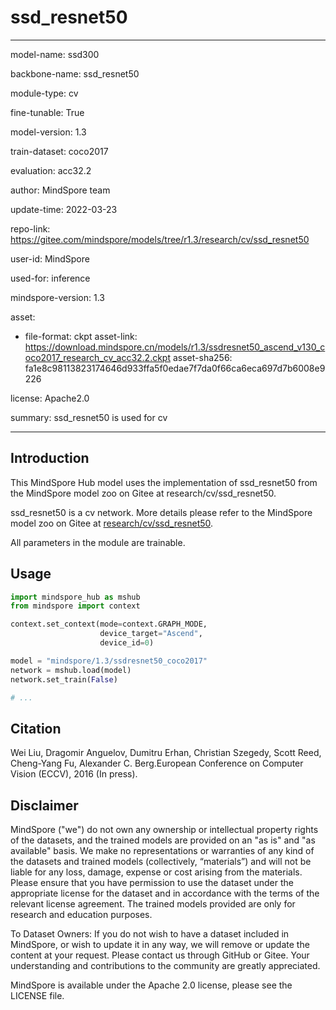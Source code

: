 # ssd_resnet50

---

model-name: ssd300

backbone-name: ssd_resnet50

module-type: cv

fine-tunable: True

model-version: 1.3

train-dataset: coco2017

evaluation: acc32.2

author: MindSpore team

update-time: 2022-03-23

repo-link: <https://gitee.com/mindspore/models/tree/r1.3/research/cv/ssd_resnet50>

user-id: MindSpore

used-for: inference

mindspore-version: 1.3

asset:

-
    file-format: ckpt
    asset-link: <https://download.mindspore.cn/models/r1.3/ssdresnet50_ascend_v130_coco2017_research_cv_acc32.2.ckpt>
    asset-sha256: fa1e8c98113823174646d933ffa5f0edae7f7da0f66ca6eca697d7b6008e9226

license: Apache2.0

summary: ssd_resnet50 is used for cv

---

## Introduction

This MindSpore Hub model uses the implementation of ssd_resnet50 from the MindSpore model zoo on Gitee at research/cv/ssd_resnet50.

ssd_resnet50 is a cv network. More details please refer to the MindSpore model zoo on Gitee at [research/cv/ssd_resnet50](https://gitee.com/mindspore/models/blob/r1.3/research/cv/ssd_resnet50/README.md).

All parameters in the module are trainable.

## Usage

```python
import mindspore_hub as mshub
from mindspore import context

context.set_context(mode=context.GRAPH_MODE,
                    device_target="Ascend",
                    device_id=0)

model = "mindspore/1.3/ssdresnet50_coco2017"
network = mshub.load(model)
network.set_train(False)

# ...
```

## Citation

Wei Liu, Dragomir Anguelov, Dumitru Erhan, Christian Szegedy, Scott Reed, Cheng-Yang Fu, Alexander C. Berg.European Conference on Computer Vision (ECCV), 2016 (In press).

## Disclaimer

MindSpore ("we") do not own any ownership or intellectual property rights of the datasets, and the trained models are provided on an "as is" and "as available" basis. We make no representations or warranties of any kind of the datasets and trained models (collectively, “materials”) and will not be liable for any loss, damage, expense or cost arising from the materials. Please ensure that you have permission to use the dataset under the appropriate license for the dataset and in accordance with the terms of the relevant license agreement. The trained models provided are only for research and education purposes.

To Dataset Owners: If you do not wish to have a dataset included in MindSpore, or wish to update it in any way, we will remove or update the content at your request. Please contact us through GitHub or Gitee. Your understanding and contributions to the community are greatly appreciated.

MindSpore is available under the Apache 2.0 license, please see the LICENSE file.
